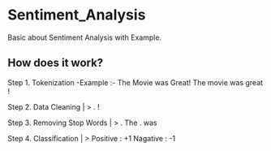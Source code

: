 # Sentiment_Analysis
Basic about Sentiment Analysis with Example.


## How does it work?

Step 1. Tokenization
-Example :- The Movie was Great!
     The
     movie
     was
     great
     !
     
Step 2. Data Cleaning | >  . ! 

Step 3. Removing Stop Words | >  . The  . was

Step 4. Classification | > 
Positive : +1
Nagative : -1
